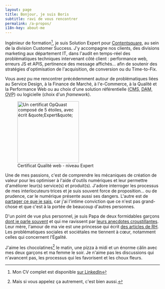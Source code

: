 ```yaml
---
layout: page
title: Bonjour, je suis Boris
subtitle: ravi de vous rencontrer
permalink: /a-propos/
i18n-key: about-me
---
```


Ingénieur de formation[^1], je suis <span lang="en">Solution Expert</span> pour [Contentsquare](https://contentsquare.com/), au sein de la division <span lang="en">Customer Success</span>. J'y accompagne nos clients, des divisions marketing aux département <span lang="en">IT</span>, dans l'audit en temps-réel des problématiques techniques intervenant côté client : performance web, erreurs JS et APIS, pertinence des message affichés… afin de soutenir des stratégies d'optimisation de l'acquisition, de conversion ou du <span lang="en">Time-to-Fix</span>.

Vous avez pu me rencontrer précédemment autour de problématiques liées au Service Design, à la Finance de Marché, à l'e-Commerce, à la Qualité et la Performance Web ou au choix d'une solution référentielle (<abbr lang="en" title="Content Management System">CMS</abbr>, <abbr lang="en" title="Digital Asset Management">DAM</abbr>, <abbr lang="en" title="Online Video Platform">OVP</abbr>) ou logicielle (choix d'un <em lang="en">framework</em>).

<figure>
  <a href="https://certified.opquast.com/certificate/JQUAG2/"><img role="img" src="/assets/images/shared/issuer_v085b7.svg" loading="lazy" width="200" height="200" alt="Un certificat OpQuast composé de 5 étoiles, avec écrit &quote;Expert&quote;"></a>
  <figcaption>Certificat Qualité web - niveau Expert</figcaption>
</figure>

Une de mes passions, c'est de comprendre les mécaniques de création de valeur pour les optimiser à l'aide d'outils numériques et leur permettre d'améliorer leur(s) service(s) et produit(s). J'adore interroger les processus de mes interlocuteurs·trices et je suis souvent force de proposition… ou de prudence, car le numérique présente aussi ses dangers. L'autre est de [partager ce que je sais](/partager/), car j'ai l'intime conviction que ce n'est pas grand-chose et que c'est à la portée de beaucoup d'autres personnes.

D'un point de vue plus personnel, je suis Papa de deux formidables garçons [dont je parle souvent](/community/mon-pire-client-a-cinq-ans/ 'Mon pire client a cinq ans | Boris Schapira') et qui me ravissent par [leurs anecdotes croustillantes](/papa/). Leur mère, l'amour de ma vie est une princesse qui écrit [des articles de RH](https://libelilou.github.io/ 'Princesse RH'). Les problématiques sociales et sociétales me tiennent à cœur, notamment celles qui concernent l'Égalité.

J'aime les chocolatines[^choc] le matin, une pizza à midi et un énorme câlin avec mes deux garçons et ma femme le soir. Je n'aime pas les discussions qui n'avancent pas, les processus qui les favorisent et les choux fleurs.

[^choc]: Mais si vous appelez ça autrement, c'est bien aussi.
[^1]: Mon CV complet est disponible [sur LinkedIn](https://www.linkedin.com/in/borisschapira/?locale=fr_FR 'CV de Boris SCHAPIRA sur LinkedIn')
